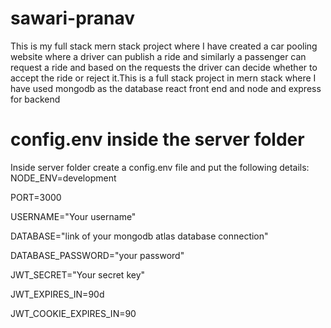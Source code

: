 # sawari-pranav

This is my full stack mern stack project where I have created a car pooling website where a driver can publish a ride and similarly a passenger can request a ride and based on the requests the driver can decide whether to accept the ride or reject it.This is a full stack project in mern stack where I have used mongodb as the database react front end and node and express for backend

# config.env inside the server folder

Inside server folder create a config.env file and put the following details:
NODE_ENV=development

PORT=3000

USERNAME="Your username"

DATABASE="link of your mongodb atlas database connection"

DATABASE_PASSWORD="your password"

JWT_SECRET="Your secret key"

JWT_EXPIRES_IN=90d

JWT_COOKIE_EXPIRES_IN=90
